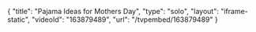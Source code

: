 {
    "title": "Pajama Ideas for Mothers Day",
    "type": "solo",
    "layout": "iframe-static",
    "videoId": "163879489",
    "url": "\/tvpembed\/163879489"
}